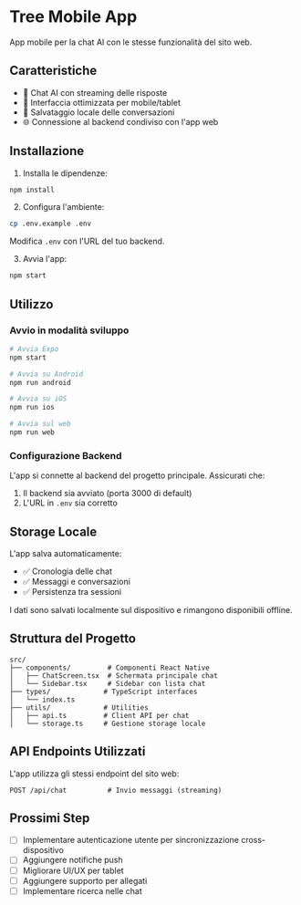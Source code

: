 # Tree Mobile App

App mobile per la chat AI con le stesse funzionalità del sito web.

## Caratteristiche

- 💬 Chat AI con streaming delle risposte
- 📱 Interfaccia ottimizzata per mobile/tablet
- 💾 Salvataggio locale delle conversazioni
- 🌐 Connessione al backend condiviso con l'app web

## Installazione

1. Installa le dipendenze:
```bash
npm install
```

2. Configura l'ambiente:
```bash
cp .env.example .env
```
Modifica `.env` con l'URL del tuo backend.

3. Avvia l'app:
```bash
npm start
```

## Utilizzo

### Avvio in modalità sviluppo

```bash
# Avvia Expo
npm start

# Avvia su Android
npm run android

# Avvia su iOS
npm run ios

# Avvia sul web
npm run web
```

### Configurazione Backend

L'app si connette al backend del progetto principale. Assicurati che:

1. Il backend sia avviato (porta 3000 di default)
2. L'URL in `.env` sia corretto

## Storage Locale

L'app salva automaticamente:
- ✅ Cronologia delle chat
- ✅ Messaggi e conversazioni
- ✅ Persistenza tra sessioni

I dati sono salvati localmente sul dispositivo e rimangono disponibili offline.

## Struttura del Progetto

```
src/
├── components/         # Componenti React Native
│   ├── ChatScreen.tsx  # Schermata principale chat
│   └── Sidebar.tsx     # Sidebar con lista chat
├── types/             # TypeScript interfaces
│   └── index.ts
├── utils/             # Utilities
│   ├── api.ts         # Client API per chat
│   └── storage.ts     # Gestione storage locale
```

## API Endpoints Utilizzati

L'app utilizza gli stessi endpoint del sito web:

```
POST /api/chat          # Invio messaggi (streaming)
```

## Prossimi Step

- [ ] Implementare autenticazione utente per sincronizzazione cross-dispositivo
- [ ] Aggiungere notifiche push
- [ ] Migliorare UI/UX per tablet
- [ ] Aggiungere supporto per allegati
- [ ] Implementare ricerca nelle chat